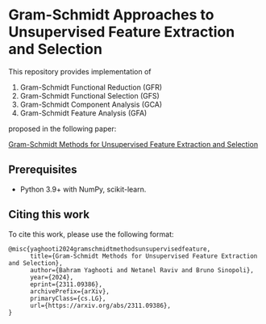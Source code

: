 # Gram-Schmidt Approaches to Unsupervised Feature Extraction and Selection
This repository provides implementation of
1. Gram-Schmidt Functional Reduction (GFR)
2. Gram-Schmidt Functional Selection (GFS)
3. Gram-Schmidt Component Analysis (GCA)
4. Gram-Schmidt Feature Analysis (GFA)

proposed in the following paper:

[Gram-Schmidt Methods for Unsupervised Feature Extraction and Selection](https://arxiv.org/abs/2311.09386)

## Prerequisites
* Python 3.9+ with NumPy, scikit-learn.

## Citing this work
To cite this work, please use the following format:

```
@misc{yaghooti2024gramschmidtmethodsunsupervisedfeature,
      title={Gram-Schmidt Methods for Unsupervised Feature Extraction and Selection}, 
      author={Bahram Yaghooti and Netanel Raviv and Bruno Sinopoli},
      year={2024},
      eprint={2311.09386},
      archivePrefix={arXiv},
      primaryClass={cs.LG},
      url={https://arxiv.org/abs/2311.09386}, 
}
```
